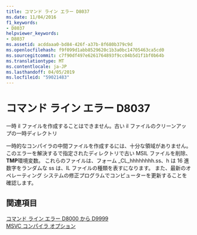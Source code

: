 ```yaml
---
title: コマンド ライン エラー D8037
ms.date: 11/04/2016
f1_keywords:
- D8037
helpviewer_keywords:
- D8037
ms.assetid: acddaaa0-bd84-426f-a37b-8f680b379c9d
ms.openlocfilehash: f9f099d1abb8529620c1b3a0bc14705463ca5cd0
ms.sourcegitcommit: c7f90df497e6261764893f9cc04b5d1f1bf0b64b
ms.translationtype: MT
ms.contentlocale: ja-JP
ms.lasthandoff: 04/05/2019
ms.locfileid: "59021483"
---
```

# <a name="command-line-error-d8037"></a>コマンド ライン エラー D8037

一時 il ファイルを作成することはできません。古い il ファイルのクリーンアップの一時ディレクトリ

一時的なコンパイラの中間ファイルを作成するには、十分な領域がありません。 このエラーを解決するで指定されたディレクトリで古い MSIL ファイルを削除、 **TMP**環境変数。 これらのファイルは、フォーム _CL_hhhhhhhh.ss、h は 16 進数字をランダムな ss は、IL ファイルの種類を表すになります。 また、最新のオペレーティング システムの修正プログラムでコンピューターを更新することを確認します。

## <a name="see-also"></a>関連項目

[コマンド ライン エラー D8000 から D9999](../../error-messages/tool-errors/command-line-errors-d8000-through-d9999.md)<br/>
[MSVC コンパイラ オプション](../../build/reference/compiler-options.md)